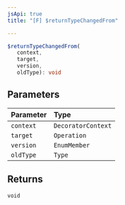 ```yaml
---
jsApi: true
title: "[F] $returnTypeChangedFrom"

---
```

```ts
$returnTypeChangedFrom(
   context, 
   target, 
   version, 
   oldType): void
```

## Parameters

| Parameter | Type |
| :------ | :------ |
| `context` | `DecoratorContext` |
| `target` | `Operation` |
| `version` | `EnumMember` |
| `oldType` | `Type` |

## Returns

`void`
